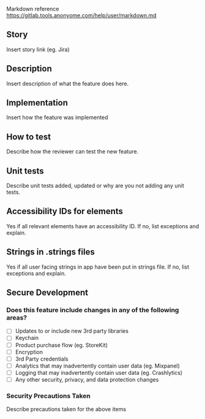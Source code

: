 >>>
Markdown reference https://gitlab.tools.anonyome.com/help/user/markdown.md
>>>

## Story
Insert story link (eg. Jira)

## Description
Insert description of what the feature does here.

## Implementation
Insert how the feature was implemented

## How to test
Describe how the reviewer can test the new feature.

## Unit tests
Describe unit tests added, updated or why are you not adding any unit tests.

## Accessibility IDs for elements
Yes if all relevant elements have an accessibility ID. If no, list exceptions and explain.

## Strings in .strings files
Yes if all user facing strings in app have been put in strings file. If no, list exceptions and explain.

## Secure Development
### Does this feature include changes in any of the following areas?
- [ ] Updates to or include new 3rd party libraries
- [ ] Keychain
- [ ] Product purchase flow (eg. StoreKit)
- [ ] Encryption
- [ ] 3rd Party credentials
- [ ] Analytics that may inadvertently contain user data (eg. Mixpanel)
- [ ] Logging that may inadvertently contain user data (eg. Crashlytics)
- [ ] Any other security, privacy, and data protection changes

### Security Precautions Taken
Describe precautions taken for the above items


